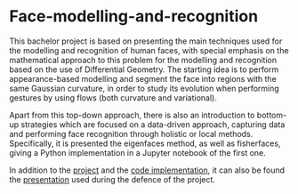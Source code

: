 # Face-modelling-and-recognition
This bachelor project is based on presenting the main techniques used for the modelling and recognition of human faces, with special emphasis on the mathematical approach to this problem for the modelling and recognition based on the use of Differential Geometry. The starting idea is to perform appearance-based modelling and segment the face into regions with the same Gaussian curvature, in order to study its evolution when performing gestures by using flows (both curvature and variational).

Apart from this top-down approach, there is also an introduction to bottom-up strategies which are focused on a data-driven approach, capturing data and performing face recognition through holistic or local methods. Specifically, it is presented the eigenfaces method, as well as fisherfaces, giving a Python implementation in a Jupyter notebook of the first one.

In addition to the [project](./Project.pdf) and the [code implementation](./Eigenfaces.ipynb), it can also be found the [presentation](./Presentation.pdf) used during the defence of the project.

